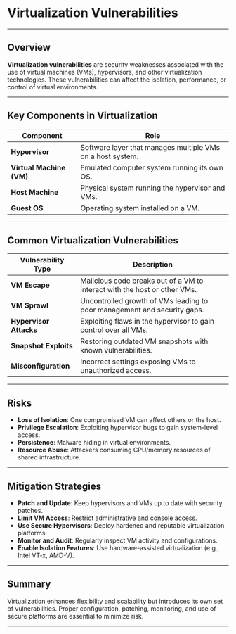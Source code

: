 # Virtualization Vulnerabilities

---

## Overview

**Virtualization vulnerabilities** are security weaknesses associated with the use of virtual machines (VMs), hypervisors, and other virtualization technologies. These vulnerabilities can affect the isolation, performance, or control of virtual environments.

---

## Key Components in Virtualization

| Component     | Role |
|---------------|------|
| **Hypervisor** | Software layer that manages multiple VMs on a host system. |
| **Virtual Machine (VM)** | Emulated computer system running its own OS. |
| **Host Machine** | Physical system running the hypervisor and VMs. |
| **Guest OS** | Operating system installed on a VM. |

---

## Common Virtualization Vulnerabilities

| Vulnerability Type | Description |
|--------------------|-------------|
| **VM Escape** | Malicious code breaks out of a VM to interact with the host or other VMs. |
| **VM Sprawl** | Uncontrolled growth of VMs leading to poor management and security gaps. |
| **Hypervisor Attacks** | Exploiting flaws in the hypervisor to gain control over all VMs. |
| **Snapshot Exploits** | Restoring outdated VM snapshots with known vulnerabilities. |
| **Misconfiguration** | Incorrect settings exposing VMs to unauthorized access. |

---

## Risks

- **Loss of Isolation**: One compromised VM can affect others or the host.
- **Privilege Escalation**: Exploiting hypervisor bugs to gain system-level access.
- **Persistence**: Malware hiding in virtual environments.
- **Resource Abuse**: Attackers consuming CPU/memory resources of shared infrastructure.

---

## Mitigation Strategies

- **Patch and Update**: Keep hypervisors and VMs up to date with security patches.
- **Limit VM Access**: Restrict administrative and console access.
- **Use Secure Hypervisors**: Deploy hardened and reputable virtualization platforms.
- **Monitor and Audit**: Regularly inspect VM activity and configurations.
- **Enable Isolation Features**: Use hardware-assisted virtualization (e.g., Intel VT-x, AMD-V).

---

## Summary

Virtualization enhances flexibility and scalability but introduces its own set of vulnerabilities. Proper configuration, patching, monitoring, and use of secure platforms are essential to minimize risk.

---
